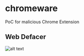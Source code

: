 # chromeware
PoC for malicious Chrome Extension

## Web Defacer

![alt text](https://4.bp.blogspot.com/-HgVYQeDdsVI/WoavJdGYVPI/AAAAAAAABHI/SDEZHdGqA_sop29oaBl3eKkXWnppajnHgCKgBGAs/s1600/27797803_1635017523253721_81796017510770500_o.png)
